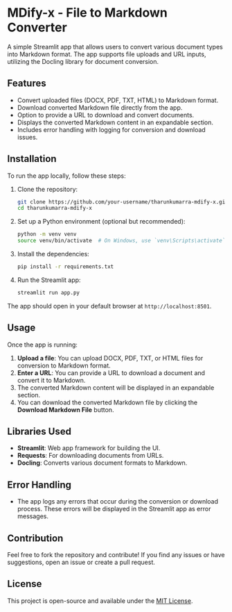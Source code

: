 # MDify-x - File to Markdown Converter

A simple Streamlit app that allows users to convert various document types into Markdown format. The app supports file uploads and URL inputs, utilizing the Docling library for document conversion.

## Features

- Convert uploaded files (DOCX, PDF, TXT, HTML) to Markdown format.
- Download converted Markdown file directly from the app.
- Option to provide a URL to download and convert documents.
- Displays the converted Markdown content in an expandable section.
- Includes error handling with logging for conversion and download issues.

## Installation

To run the app locally, follow these steps:

1. Clone the repository:

   ```bash
   git clone https://github.com/your-username/tharunkumarra-mdify-x.git
   cd tharunkumarra-mdify-x
   ```

2. Set up a Python environment (optional but recommended):

   ```bash
   python -m venv venv
   source venv/bin/activate  # On Windows, use `venv\Scripts\activate`
   ```

3. Install the dependencies:

   ```bash
   pip install -r requirements.txt
   ```

4. Run the Streamlit app:
   ```bash
   streamlit run app.py
   ```

The app should open in your default browser at `http://localhost:8501`.

## Usage

Once the app is running:

1. **Upload a file**: You can upload DOCX, PDF, TXT, or HTML files for conversion to Markdown format.
2. **Enter a URL**: You can provide a URL to download a document and convert it to Markdown.
3. The converted Markdown content will be displayed in an expandable section.
4. You can download the converted Markdown file by clicking the **Download Markdown File** button.

## Libraries Used

- **Streamlit**: Web app framework for building the UI.
- **Requests**: For downloading documents from URLs.
- **Docling**: Converts various document formats to Markdown.

## Error Handling

- The app logs any errors that occur during the conversion or download process. These errors will be displayed in the Streamlit app as error messages.

## Contribution

Feel free to fork the repository and contribute! If you find any issues or have suggestions, open an issue or create a pull request.

## License

This project is open-source and available under the [MIT License](LICENSE).
